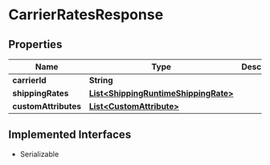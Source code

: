 

# CarrierRatesResponse


## Properties

| Name | Type | Description | Notes |
|------------ | ------------- | ------------- | -------------|
|**carrierId** | **String** |  |  [optional] |
|**shippingRates** | [**List&lt;ShippingRuntimeShippingRate&gt;**](ShippingRuntimeShippingRate.md) |  |  [optional] |
|**customAttributes** | [**List&lt;CustomAttribute&gt;**](CustomAttribute.md) |  |  [optional] |


## Implemented Interfaces

* Serializable


